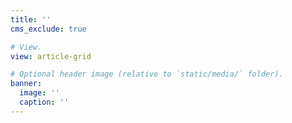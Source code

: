 ```yaml
---
title: ''
cms_exclude: true

# View.
view: article-grid

# Optional header image (relative to `static/media/` folder).
banner:
  image: ''
  caption: ''
---
```



